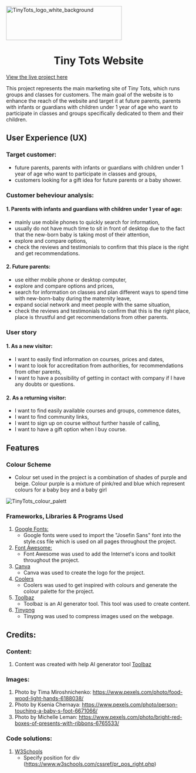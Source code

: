 <img src="https://github.com/EmiLyGal/Tiny_Tots_website/blob/main/assets/documentation_media/tiny_tots_logo1.png" width="315" height="93" alt="TinyTots_logo_white_background">

<h1 align=center>Tiny Tots Website</h1> 

<a href="https://emilygal.github.io/Tiny_Tots_website/">View the live project here</a>

This project represents the main marketing site of Tiny Tots, which runs groups and classes for customers. The main goal of the website is to enhance the reach of the website and target it at future parents, parents with infants or guardians with children under 1 year of age who want to participate in classes and groups specifically dedicated to them and their children. 

## User Experience (UX)

### Target customer:
* future parents, parents with infants or guardians with children under 1 year of age who want to participate in classes and groups,
* customers looking for a gift idea for future parents or a baby shower.

### Customer beheviour analysis:
#### 1. Parents with infants and guardians with children under 1 year of age:

* mainly use mobile phones to quickly search for information,
* usually do not have much time to sit in front of desktop due to the fact that the new-born baby is taking most of their attention,
* explore and compare options,
* check the reviews and testimonials to confirm that this place is the right and get recommendations.

#### 2. Future parents:
   
* use either mobile phone or desktop computer,
* explore and compare options and prices,
* search for information on classes and plan different ways to spend time with new-born-baby during the maternity leave, 
* expand social network and meet people with the same situation,
* check the reviews and testimonials to confirm that this is the right place, place is thrustful and get recommendations from other parents.

### User story
#### 1. As a new visitor:
- I want to easily find information on courses, prices and dates,
- I want to look for accreditation from authorities, for recommendations from other parents, 
- I want to have a possibility of getting in contact with company if I have any doubts or questions.

#### 2. As a returning visitor:
- I want to find easily available courses and groups, commence dates,
- I want to find community links,
- I want to sign up on course without further hassle of calling,
- I want to have a gift option when I buy course.

## Features
### Colour Scheme
-   Colour set used in the project is a combination of shades of purple and beige. Colour purple is a mixture of pink/red and blue which represent colours for a baby boy and a baby girl
<img src="https://github.com/EmiLyGal/Tiny_Tots_website/blob/main/assets/documentation_media/coolers_colour_palette.PNG" alt="TinyTots_colour_palett">


### Frameworks, Libraries & Programs Used
1. [Google Fonts:](https://fonts.google.com/)
   - Google fonts were used to import the "Josefin Sans" font into the style.css
file which is used on all pages throughout the project.
1. [Font Awesome:](https://fontawesome.com/)
   - Font Awesome was used to add the Internet's icons and toolkit throughout the project.
1. [Canva](https://www.canva.com/)
   - Canva was used to create the logo for the project.
1. [Coolers](https://coolors.co/)
   - Coolers was used to get inspired with colours and generate the colour palette for the project.
1. [Toolbaz](https://toolbaz.com)
   - Toolbaz is an AI generator tool. This tool was used to create content.
1. [Tinypng](https://tinypng.com)
   - Tinypng was used to compress images used on the webpage.

## Credits:
### Content:
1. Content was created with help AI generator tool [Toolbaz](https://toolbaz.com)
### Images:
1. Photo by Tima Miroshnichenko: https://www.pexels.com/photo/food-wood-light-hands-6188038/
2. Photo by Ksenia Chernaya: https://www.pexels.com/photo/person-touching-a-baby-s-foot-6671066/
3. Photo by Michelle Leman: https://www.pexels.com/photo/bright-red-boxes-of-presents-with-ribbons-6765533/
### Code solutions:
1. [W3Schools](https://www.w3schools.com/howto/howto_css_bottom_nav.asp)
   - Specify position for div (https://www.w3schools.com/cssref/pr_pos_right.php) 

